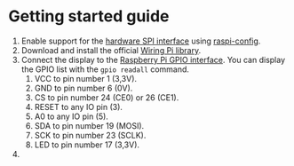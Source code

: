 # Getting started guide

1. Enable support for the [hardware SPI interface](https://www.raspberrypi.org/documentation/hardware/raspberrypi/spi/README.md) using [raspi-config](https://www.raspberrypi.org/documentation/configuration/raspi-config.md).
2. Download and install the official [Wiring Pi library](http://wiringpi.com/download-and-install/).
3. Connect the display to the [Raspberry Pi GPIO interface](https://www.raspberrypi.org/documentation/usage/gpio/README.md). You can display the GPIO list with the `gpio readall` command.
   1. VCC to pin number 1 (3,3V).
   2. GND to pin number 6 (0V).
   3. CS to pin number 24 (CE0) or 26 (CE1).
   4. RESET to any IO pin (3).
   5. A0 to any IO pin (5).
   6. SDA to pin number 19 (MOSI).
   7. SCK to pin number 23 (SCLK).
   8. LED to pin number 17 (3,3V).
4. 
